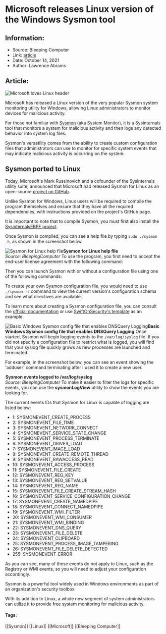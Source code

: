 # Microsoft releases Linux version of the Windows Sysmon tool
### 

## Information:
+ Source: Bleeping Computer
+ Link: [article](https://www.bleepingcomputer.com/news/microsoft/microsoft-releases-linux-version-of-the-windows-sysmon-tool/)
+ Date: October 14, 2021
+ Author: Lawrence Abrams


## Article:
![Microsoft loves Linux header](https://www.bleepstatic.com/content/hl-images/2021/10/14/microsoft-loves-linux-header.jpg)


Microsoft has released a Linux version of the very popular Sysmon system monitoring utility for Windows, allowing Linux administrators to monitor devices for malicious activity. 


For those not familiar with [Sysmon](https://docs.microsoft.com/en-us/sysinternals/downloads/sysmon) (aka System Monitor), it is a Sysinternals tool that monitors a system for malicious activity and then logs any detected behavior into system log files.


Sysmon's versatility comes from the ability to create custom configuration files that administrators can use to monitor for specific system events that may indicate malicious activity is occurring on the system.


Sysmon ported to Linux
----------------------


Today, Microsoft's Mark Russinovich and a cofounder of the Sysinternals utility suite, announced that Microsoft had released Sysmon for Linux as an open-source [project on GitHub](https://github.com/Sysinternals/SysmonForLinux).


Unlike Sysmon for Windows, Linux users will be required to compile the program themselves and ensure that they have all the required dependencies, with instructions provided on the project's GitHub page.


It is important to note that to compile Sysmon, you must first also install the [SysinternalsEBPF project](https://github.com/Sysinternals/SysinternalsEBPF).


Once Sysmon is compiled, you can see a help file by typing `sudo ./sysmon -h`, as shown in the screenshot below.



![Sysmon for Linux help file](https://www.bleepstatic.com/images/news/software/s/sysinternals/sysmon/sysmon-for-linux/sysmon-help.jpg)**Sysmon for Linux help file**  
*Source: BleepingComputer*
To use the program, you first need to accept the end-user license agreement with the following command:


Then you can launch Sysmon with or without a configuration file using one of the following commands:


To create your own Sysmon configuration file, you would need to use `./sysmon -s` command to view the current version's configuration schema and see what directives are available.


To learn more about creating a Sysmon configuration file, you can consult the [official documentation](https://docs.microsoft.com/en-us/sysinternals/downloads/sysmon) or use [SwiftOnSecurity's template](https://github.com/SwiftOnSecurity/sysmon-config/blob/master/sysmonconfig-export.xml) as an example.



![Basic Windows Sysmon config file that enables DNSQuery Logging](https://www.bleepstatic.com/images/news/software/s/sysinternals/sysmon/10-release/enable-dnsquery.jpg)**Basic Windows Sysmon config file that enables DNSQuery Logging**
Once started, Sysmon will begin logging events to the `/var/log/syslog` file. If you did not specify a configuration file to restrict what is logged, you will find that your syslog file quickly grows as new processes are launched and terminated.


For example, in the screenshot below, you can see an event showing the 'adduser' command terminating after I used it to create a new user.



![Sysmon evensts logged to /var/log/syslog](data:image/gif;base64,R0lGODlhAQABAAAAACH5BAEKAAEALAAAAAABAAEAAAICTAEAOw==)**Sysmon events logged to /var/log/syslog**  
*Source: BleepingComputer*
To make it easier to filter the logs for specific events, you can use the **sysmonLogView** utility to show the events you are looking for.


The current events IDs that Sysmon for Linux is capable of logging are listed below:


* 1: SYSMONEVENT\_CREATE\_PROCESS
* 2: SYSMONEVENT\_FILE\_TIME
* 3: SYSMONEVENT\_NETWORK\_CONNECT
* 4: SYSMONEVENT\_SERVICE\_STATE\_CHANGE
* 5: SYSMONEVENT\_PROCESS\_TERMINATE
* 6: SYSMONEVENT\_DRIVER\_LOAD
* 7: SYSMONEVENT\_IMAGE\_LOAD
* 8: SYSMONEVENT\_CREATE\_REMOTE\_THREAD
* 9: SYSMONEVENT\_RAWACCESS\_READ
* 10: SYSMONEVENT\_ACCESS\_PROCESS
* 11: SYSMONEVENT\_FILE\_CREATE
* 12: SYSMONEVENT\_REG\_KEY
* 13: SYSMONEVENT\_REG\_SETVALUE
* 14: SYSMONEVENT\_REG\_NAME
* 15: SYSMONEVENT\_FILE\_CREATE\_STREAM\_HASH
* 16: SYSMONEVENT\_SERVICE\_CONFIGURATION\_CHANGE
* 17: SYSMONEVENT\_CREATE\_NAMEDPIPE
* 18: SYSMONEVENT\_CONNECT\_NAMEDPIPE
* 19: SYSMONEVENT\_WMI\_FILTER
* 20: SYSMONEVENT\_WMI\_CONSUMER
* 21: SYSMONEVENT\_WMI\_BINDING
* 22: SYSMONEVENT\_DNS\_QUERY
* 23: SYSMONEVENT\_FILE\_DELETE
* 24: SYSMONEVENT\_CLIPBOARD
* 25: SYSMONEVENT\_PROCESS\_IMAGE\_TAMPERING
* 26: SYSMONEVENT\_FILE\_DELETE\_DETECTED
* 255: SYSMONEVENT\_ERROR


As you can see, many of these events do not apply to Linux, such as the Registry or WMI events, so you will need to adjust your configuration accordingly.


Sysmon is a powerful tool widely used in Windows environments as part of an organization's security toolbox.


With its addition to Linux, a whole new segment of system administrators can utilize it to provide free system monitoring for malicious activity.




#### Tags:
[[Sysmon]] [[Linux]] [[Microsoft]] [[Bleeping Computer]]
